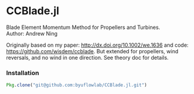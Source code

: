 # CCBlade.jl

Blade Element Momentum Method for Propellers and Turbines.  
Author: Andrew Ning

Originally based on my paper: http://dx.doi.org/10.1002/we.1636 and code: https://github.com/wisdem/ccblade.  But extended for propellers, wind reversals, and no wind in one direction.  See theory doc for details.

### Installation

```julia
Pkg.clone("git@github.com:byuflowlab/CCBlade.jl.git")
```

<!-- (Be sure you've setup your SSH keys first as noted [here](https://docs.julialang.org/en/latest/manual/packages/#man-initial-setup-1)) -->
